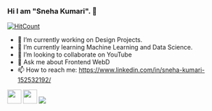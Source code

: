 ### Hi I am "Sneha Kumari". 👋

[![HitCount](http://hits.dwyl.com/Snehakri022/Snehakri022.svg)](http://hits.dwyl.com/Snehakri022/Snehakri022)

- 🔭 I’m currently working on Design Projects.
- 🌱 I’m currently learning Machine Learning and Data Science.
- 👯 I’m looking to collaborate on YouTube
- 💬 Ask me about Frontend WebD
- 📫 How to reach me: https://www.linkedin.com/in/sneha-kumari-152532192/
<img height="32" width="32" src="https://cdn.jsdelivr.net/npm/simple-icons@v3/icons/[Linkdin].svg" />
<img height="32" width="32" src="https://unpkg.com/simple-icons@v3/icons/[Linkdin].svg" />

<img src="https://github-readme-stats.vercel.app/api?username=Snehakri022&&show_icons=true&title_color=ffffff&icon_color=bb2acf&text_color=daf7dc&bg_color=151515">
